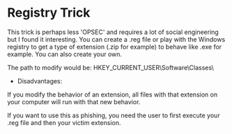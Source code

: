 # Registry Trick

This trick is perhaps less 'OPSEC' and requires a lot of social engineering but I found it interesting. You can create a .reg file or play with the Windows registry to get a type of extension (.zip for example) to behave like .exe for example. You can also create your own.

The path to modify would be: HKEY_CURRENT_USER\Software\Classes\

- Disadvantages:

If you modify the behavior of an extension, all files with that extension on your computer will run with that new behavior.

If you want to use this as phishing, you need the user to first execute your .reg file and then your victim extension.

